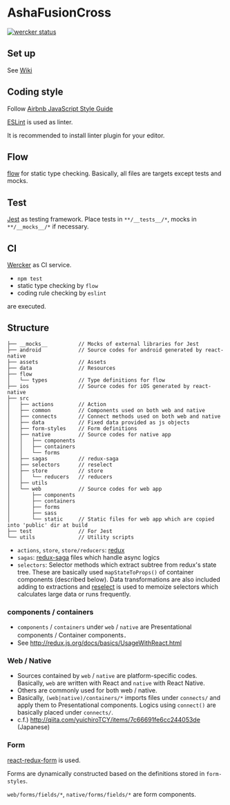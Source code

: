 # AshaFusionCross
[![wercker status](https://app.wercker.com/status/48f4d8ae121c28691e2c4f767c99eb47/m "wercker status")](https://app.wercker.com/project/bykey/48f4d8ae121c28691e2c4f767c99eb47)

## Set up
See [Wiki](https://github.com/asha-nepal/AshaFusionCross/wiki/SetUp)

## Coding style
Follow [Airbnb JavaScript Style Guide](https://github.com/airbnb/javascript)

[ESLint](http://eslint.org/) is used as linter.

It is recommended to install linter plugin for your editor.

## Flow
[flow](https://flowtype.org/) for static type checking.
Basically, all files are targets except tests and mocks.

## Test
[Jest](https://facebook.github.io/jest/) as testing framework.
Place tests in `**/__tests__/*`, mocks in `**/__mocks__/*` if necessary.

## CI
[Wercker](http://wercker.com/) as CI service.
- `npm test`
- static type checking by `flow`
- coding rule checking by `eslint`

are executed.

## Structure
```
├── __mocks__          // Mocks of external libraries for Jest
├── android            // Source codes for android generated by react-native
├── assets             // Assets
├── data               // Resources
├── flow  
│   └── types          // Type definitions for flow
├── ios                // Source codes for iOS generated by react-native
├── src
│   ├── actions        // Action
│   ├── common         // Components used on both web and native
│   ├── connects       // Connect methods used on both web and native
│   ├── data           // Fixed data provided as js objects
│   ├── form-styles    // Form definitions
│   ├── native         // Source codes for native app
│   │   ├── components
│   │   ├── containers
│   │   └── forms
│   ├── sagas          // redux-saga
│   ├── selectors      // reselect
│   ├── store          // store
│   │   └── reducers   // reducers
│   ├── utils
│   └── web            // Source codes for web app
│       ├── components
│       ├── containers
│       ├── forms
│       ├── sass
│       └── static     // Static files for web app which are copied into 'public' dir at build
├── test               // For Jest
└── utils              // Utility scripts
```

- `actions`, `store`, `store/reducers`: [redux](https://github.com/reactjs/redux)
- `sagas`: [redux-saga](https://github.com/yelouafi/redux-saga) files which handle async logics
- `selectors`: Selector methods which extract subtree from redux's state tree. These are basically used `mapStateToProps()` of container components (described below). Data transformations are also included adding to extractions and [reselect](https://github.com/reactjs/reselect) is used to memoize selectors which calculates large data or runs frequently.

### components / containers
- `components` / `containers` under `web` / `native` are Presentational components / Container components．
- See http://redux.js.org/docs/basics/UsageWithReact.html

### Web / Native
- Sources contained by `web` / `native` are platform-specific codes. Basically, `web` are written with React and `native` with React Native.
- Others are commonly used for both web / native.
- Basically, `(web|native)/containers/*` imports files under `connects/` and apply them to Presentational components. Logics using `connect()` are basically placed under `connects/`.
- c.f.) http://qiita.com/yuichiroTCY/items/7c66691fe6cc244053de (Japanese)

### Form
[react-redux-form](https://github.com/davidkpiano/react-redux-form) is used.

Forms are dynamically constructed based on the definitions stored in `form-styles`.

`web/forms/fields/*`, `native/forms/fields/*` are form components.
